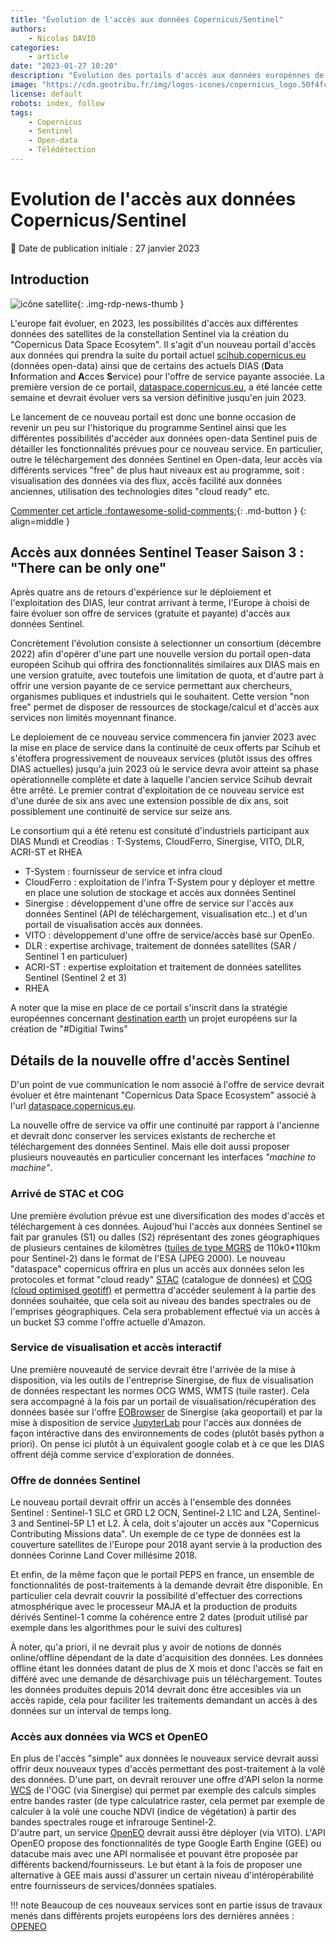 ```yaml
---
title: "Évolution de l'accès aux données Copernicus/Sentinel"
authors:
    - Nicolas DAVID
categories:
    - article
date: "2023-01-27 10:20"
description: "Évolution des portails d'accès aux données europénnes de la constellation satellites Sentinel : des début en 2015 aux évolutions prévues en 2023"
image: "https://cdn.geotribu.fr/img/logos-icones/copernicus_logo.50f4fc3b.png"
license: default
robots: index, follow
tags:
    - Copernicus
    - Sentinel
    - Open-data
    - Télédétection
---
```


# Evolution de l'accès aux données Copernicus/Sentinel

:calendar: Date de publication initiale : 27 janvier 2023

## Introduction

![icône satellite](https://cdn.geotribu.fr/img/logos-icones/divers/satellite.png "icône satellite"){: .img-rdp-news-thumb }

L'europe fait évoluer, en 2023, les possibilités d'accès aux différentes données des satellites de la constellation Sentinel via la création du "Copernicus Data Space Ecosytem".
Il s'agit d'un nouveau portail d'accès aux données qui prendra la suite du portail actuel [scihub.copernicus.eu](https://scihub.copernicus.eu) (données open-data) ainsi que de certains des actuels DIAS (**D**ata **I**nformation and **A**cces **S**ervice) pour l'offre de service payante associée.
La première version de ce portail, [dataspace.copernicus.eu](https://dataspace.copernicus.eu/), a été lancée cette semaine et devrait évoluer vers sa version définitive jusqu'en juin 2023.

Le lancement de ce nouveau portail est donc une bonne occasion de revenir un peu sur l'historique du programme Sentinel ainsi que les différentes possibilités d'accéder aux données open-data Sentinel puis de détailler les fonctionnalités prévues pour ce nouveau service.
En particulier, outre le téléchargement des données Sentinel en Open-data, leur accès via différents services "free" de plus haut niveaux est au programme, soit : visualisation des données via des flux, accès facilité aux données anciennes, utilisation des technologies dites "cloud ready"  etc.

[Commenter cet article :fontawesome-solid-comments:](#__comments){: .md-button }
{: align=middle }

## Accès aux données Sentinel Teaser Saison 3 : "There can be only one"

Après quatre ans de retours d'expérience sur le déploiement et l'exploitation des DIAS, leur contrat arrivant à terme, l'Europe à choisi de faire évoluer son offre de services (gratuite et payante) d'accès aux données Sentinel.

Concrètement l'évolution consiste à selectionner un consortium (décembre 2022) afin d'opérer d'une part une nouvelle version du portail open-data européen Scihub qui offrira des fonctionnalités similaires aux DIAS mais en une version gratuite, avec toutefois une limitation de quota, et d'autre part à offrir une version payante de ce service permettant aux chercheurs, organismes publiques et industriels qui le souhaitent.
Cette version "non free" permet de disposer de ressources de stockage/calcul et d'accès aux services non limités moyennant finance.

Le deploiement de ce nouveau service commencera fin janvier 2023 avec la mise en place de service dans la continuité de ceux offerts par Scihub et s'étoffera progressivement de nouveaux services (plutôt issus des offres DIAS actuelles) jusqu'a juin 2023 où le service devra avoir atteint sa phase opérationnelle complète et date à laquelle l'ancien service Scihub devrait être arrêté.
Le premier contrat d'exploitation de ce nouveau service est d'une durée de six ans avec une extension possible de dix ans, soit possiblement une continuité de service sur seize ans.

Le consortium qui a été retenu est consituté d'industriels participant aux DIAS Mundi et Creodias : T-Systems, CloudFerro, Sinergise, VITO,  DLR, ACRI-ST et RHEA

* T-System : fournisseur de service et infra cloud
* CloudFerro : exploitation de l'infra T-System pour y déployer et mettre en place une solution de stockage et accès aux données Sentinel
* Sinergise : développement d'une offre de service sur l'accès aux données Sentinel (API de téléchargement, visualisation etc..) et d'un portail de visualisation accès aux données.
* VITO : développement d'une offre de service/accès basé sur OpenEo.
* DLR : expertise archivage, traitement de données satellites (SAR / Sentinel 1 en particuluer)
* ACRI-ST : expertise exploitation et traitement de données satellites Sentinel (Sentinel 2 et 3)
* RHEA

A noter que la mise en place de ce portail s'inscrit dans la stratégie européennes concernant [destination earth](https://digital-strategy.ec.europa.eu/en/policies/destination-earth) un projet européens sur la création de "#Digitial Twins"

## Détails de la nouvelle offre d'accès Sentinel

D'un point de vue communication le nom associé à l'offre de service devrait évoluer et être maintenant "Copernicus Data Space Ecosystem" associé à l'url [dataspace.copernicus.eu](https://dataspace.copernicus.eu/).

La nouvelle offre de service va offir une continuité par rapport à l'ancienne et devrait donc conserver les services existants de recherche et téléchargement des données Sentinel.
Mais elle doit aussi proposer plusieurs nouveautés en particulier concernant les interfaces *"machine to machine"*.

### Arrivé de STAC et COG

Une première évolution prévue est une diversification des modes d'accès et téléchargement à ces données.
Aujoud'hui l'accès aux données Sentinel se fait par granules (S1) ou dalles (S2) réprésentant des zones géographiques de plusieurs centaines de kilomètres ([tuiles de type MGRS](https://labo.obs-mip.fr/multitemp/the-sentinel-2-tiles-how-they-work/) de 110k0*110km pour Sentinel-2) dans le format de l'ESA (JPEG 2000).
Le nouveau "dataspace" copernicus offrira en plus un accès aux données selon les protocoles et format "cloud ready" [STAC](https://stacspec.org/en) (catalogue de données) et [COG (cloud optimised geotiff)](https://www.cogeo.org/) et permettra d'accéder seulement à la partie des données souhaitée, que cela soit au niveau des bandes spectrales ou de l'emprises géographiques.
Cela sera probablement effectué via un accès à un bucket S3 comme l'offre actuelle d'Amazon.

### Service de visualisation et accès interactif

Une première nouveauté de service devrait être l'arrivée de la mise à disposition, via les outils de l'entreprise Sinergise, de flux de visualisation de données respectant les normes OCG WMS, WMTS (tuile raster).
Cela sera accompagné à la fois par un portail de visualisation/récupération des données basée sur l'offre [EOBrowser](https://apps.sentinel-hub.com/eo-browser/) de Sinergise (aka geoportail) et par la mise à disposition de service [JupyterLab](https://jupyter.org/) pour l'accès aux données de façon intéractive dans des environnements de codes (plutôt basés python a priori).
On pense ici plutôt à un équivalent google colab et à ce que les DIAS offrent déjà comme service d'exploration de données.

### Offre de données Sentinel

Le nouveau portail devrait offrir un accès à l'ensemble des données Sentinel :
Sentinel-1 SLC et GRD  L2 OCN, Sentinel-2 L1C and L2A, Sentinel-3 and Sentinel-5P L1 et L2.
À cela, doit s'ajouter un accès aux "Copernicus Contributing Missions data".
Un exemple de ce type de données est la couverture satellites de l'Europe pour 2018 ayant servie à la production des données Corinne Land Cover millésime 2018.

Et enfin, de la même façon que le portail PEPS en france, un ensemble de fonctionnalités de post-traitements à la demande devrait être disponible.
En particulier cela devrait couvrir la possibilité d'effectuer des corrections atmosphérique avec le processeur MAJA et la production de produits dérivés Sentinel-1 comme la cohérence entre 2 dates (produit utilisé par exemple dans les algorithmes pour le suivi des cultures)

À noter, qu'a priori, il ne devrait plus y avoir de notions de donnés online/offline dépendant de la date d'acquisition des données.
Les données offline étant les données datant de plus de X mois et donc l'accès se fait en différé avec une demande de désarchivage puis un téléchargement.
Toutes les données produites depuis 2014 devrait donc être accesibles via un accès rapide, cela pour faciliter les traitements demandant un accès à des données sur un interval de temps long.

### Accès aux données via WCS et OpenEO

En plus de l'accès "simple" aux données le nouveaux service devrait aussi offrir deux nouveaux types d'accès permettant des post-traitement à la volé des données.
D'une part, on devrait rerouver une offre d'API selon la norme [WCS](http://opengeospatial.github.io/e-learning/wcs/text/basic-main.html) de
l'OGC (via Sinergise) qui permet par exemple des calculs simples entre bandes raster (de type calculatrice raster, cela permet par exemple de calculer à la volé une couche NDVI (indice de végétation) à partir des bandes spectrales rouge et infrarouge Sentinel-2.  
D'autre part, un service [OpenEO](https://openeo.org/) devrait aussi être déployer (via VITO).
L'API OpenEO propose des fonctionnalités de type Google Earth Engine (GEE) ou datacube mais avec une API normalisée et pouvant être proposée par différents backend/fournisseurs.
Le but étant à la fois de proposer une alternative à GEE mais aussi d'assurer un certain niveau d'intéropérabilité entre fournisseurs de services/données spatiales.

!!! note
    Beaucoup de ces nouveaux services sont en partie issus de travaux
    menés dans différents projets européens lors des dernières années :
    [OPENEO](https://openeo.org/)
